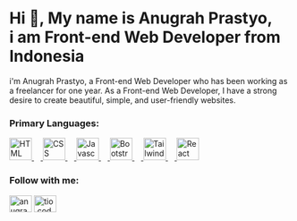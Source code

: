 <h1 align="left">Hi 👋, My name is Anugrah Prastyo, <br> i am Front-end Web Developer from Indonesia</h1>
<p align="left">i'm Anugrah Prastyo, a Front-end Web Developer who has been working as a freelancer for one year. As a Front-end Web Developer, I have a strong desire to create beautiful, simple, and user-friendly websites.</p>

<h3 align="left">Primary Languages:</h3>
<div align="left">
    <a href="https://skillicons.dev/icons?i=html" target="_blank" rel="noopener noreferrer nofollow">
        <img src="https://skillicons.dev/icons?i=html" alt="HTML" height="40" style="max-width: 100%"/> 
    </a>
    <a href target="_blank" rel="noopener noreferrer">
        <img width="12" style="max-width: 100%;">
    </a>
    <a href="https://skillicons.dev/icons?i=css" target="_blank" rel="noopener noreferrer nofollow">
        <img src="https://skillicons.dev/icons?i=css" alt="CSS" height="40" style="max-width: 100%"/> 
    </a>
    <a href target="_blank" rel="noopener noreferrer">
        <img width="12" style="max-width: 100%;">
    </a>
    <a href="https://skillicons.dev/icons?i=js" target="_blank" rel="noopener noreferrer nofollow">
        <img src="https://skillicons.dev/icons?i=js" alt="Javascript" height="40" style="max-width: 100%"/> 
    </a>
    <a href target="_blank" rel="noopener noreferrer">
        <img width="12" style="max-width: 100%;">
    </a>
    <a href="https://skillicons.dev/icons?i=bootstrap" target="_blank" rel="noopener noreferrer nofollow">
        <img src="https://skillicons.dev/icons?i=bootstrap" alt="Bootstrap" height="40" style="max-width: 100%"/> 
    </a>
    <a href target="_blank" rel="noopener noreferrer">
        <img width="12" style="max-width: 100%;">
    </a>
    <a href="https://skillicons.dev/icons?i=tailwind" target="_blank" rel="noopener noreferrer nofollow">
        <img src="https://skillicons.dev/icons?i=tailwind" alt="Tailwind" height="40" style="max-width: 100%"/> 
    </a>
    <a href target="_blank" rel="noopener noreferrer">
        <img width="12" style="max-width: 100%;">
    </a>
    <a href="https://skillicons.dev/icons?i=react" target="_blank" rel="noopener noreferrer nofollow">
        <img src="https://skillicons.dev/icons?i=react" alt="React" height="40" style="max-width: 100%"/> 
    </a>
</div>

<h3 align="left">Follow with me:</h3>
<p align="left">
<a href="https://linkedin.com/in/anugrah-prastyo" target="blank"><img align="center" src="https://raw.githubusercontent.com/rahuldkjain/github-profile-readme-generator/master/src/images/icons/Social/linked-in-alt.svg" alt="anugrah-prastyo" height="30" width="40" /></a>
<a href="https://instagram.com/tio.code" target="blank"><img align="center" src="https://raw.githubusercontent.com/rahuldkjain/github-profile-readme-generator/master/src/images/icons/Social/instagram.svg" alt="tio.code" height="30" width="40" /></a>
</p>